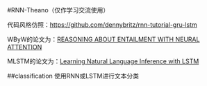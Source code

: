 #RNN-Theano（仅作学习交流使用）


代码风格仿照：https://github.com/dennybritz/rnn-tutorial-gru-lstm

WByW的论文为：[REASONING ABOUT ENTAILMENT WITH NEURAL ATTENTION](http://arxiv.org/pdf/1509.06664.pdf)

MLSTM的论文为：[Learning Natural Language Inference with LSTM](http://arxiv.org/pdf/1512.08849.pdf)


##classification
使用RNN或LSTM进行文本分类

